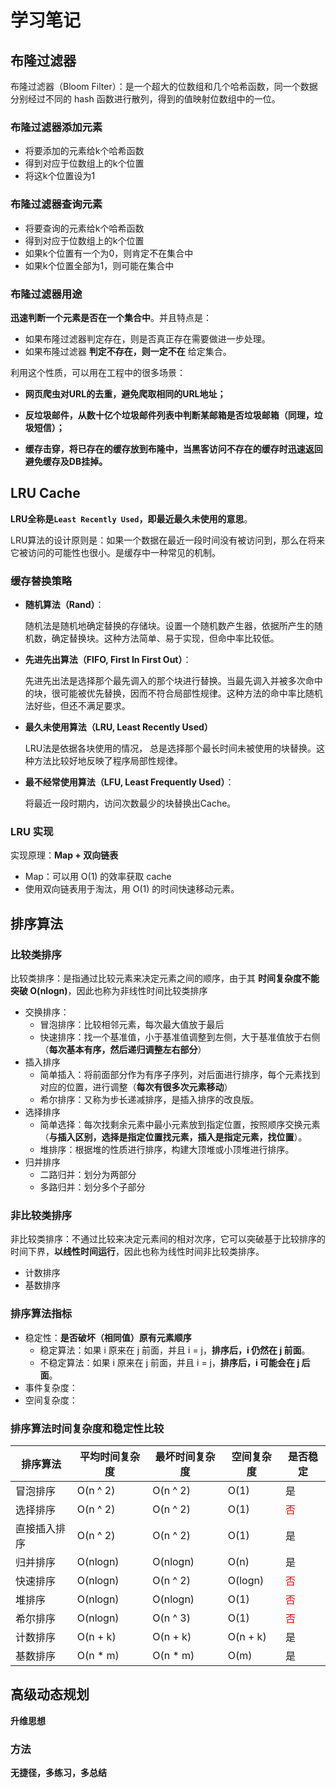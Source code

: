 # 学习笔记

## 布隆过滤器

布隆过滤器（Bloom Filter）：是一个超大的位数组和几个哈希函数，同一个数据分别经过不同的 hash 函数进行散列，得到的值映射位数组中的一位。

### 布隆过滤器添加元素

- 将要添加的元素给k个哈希函数
- 得到对应于位数组上的k个位置
- 将这k个位置设为1

### 布隆过滤器查询元素

- 将要查询的元素给k个哈希函数
- 得到对应于位数组上的k个位置
- 如果k个位置有一个为0，则肯定不在集合中
- 如果k个位置全部为1，则可能在集合中

### 布隆过滤器用途

**迅速判断一个元素是否在一个集合中**。并且特点是：

+ 如果布隆过滤器判定存在，则是否真正存在需要做进一步处理。
+ 如果布隆过滤器 **判定不存在，则一定不在** 给定集合。

利用这个性质，可以用在工程中的很多场景：

+ **网页爬虫对URL的去重，避免爬取相同的URL地址；**

+ **反垃圾邮件，从数十亿个垃圾邮件列表中判断某邮箱是否垃圾邮箱（同理，垃圾短信）；**

+ **缓存击穿，将已存在的缓存放到布隆中，当黑客访问不存在的缓存时迅速返回避免缓存及DB挂掉。**

## LRU Cache

**LRU全称是`Least Recently Used`，即最近最久未使用的意思**。

LRU算法的设计原则是：如果一个数据在最近一段时间没有被访问到，那么在将来它被访问的可能性也很小。是缓存中一种常见的机制。

### 缓存替换策略

+ **随机算法（Rand）**：

  随机法是随机地确定替换的存储块。设置一个随机数产生器，依据所产生的随机数，确定替换块。这种方法简单、易于实现，但命中率比较低。

+ **先进先出算法（FIFO, First In First Out）**：

  先进先出法是选择那个最先调入的那个块进行替换。当最先调入并被多次命中的块，很可能被优先替换，因而不符合局部性规律。这种方法的命中率比随机法好些，但还不满足要求。

+ **最久未使用算法（LRU, Least Recently Used）**

  LRU法是依据各块使用的情况， 总是选择那个最长时间未被使用的块替换。这种方法比较好地反映了程序局部性规律。

+ **最不经常使用算法（LFU, Least Frequently Used）**：

  将最近一段时期内，访问次数最少的块替换出Cache。

### LRU 实现

实现原理：**Map  + 双向链表**

+ Map：可以用 O(1) 的效率获取 cache
+ 使用双向链表用于淘汰，用 O(1) 的时间快速移动元素。

## 排序算法

### 比较类排序

比较类排序：是指通过比较元素来决定元素之间的顺序，由于其 **时间复杂度不能突破 O(nlogn)**，因此也称为非线性时间比较类排序

+ 交换排序：
  + 冒泡排序：比较相邻元素，每次最大值放于最后
  + 快速排序：找一个基准值，小于基准值调整到左侧，大于基准值放于右侧（**每次基本有序，然后递归调整左右部分**）
+ 插入排序
  + 简单插入：将前面部分作为有序子序列，对后面进行排序，每个元素找到对应的位置，进行调整（**每次有很多次元素移动**）
  + 希尔排序：又称为步长递减排序，是插入排序的改良版。
+ 选择排序
  + 简单选择：每次找剩余元素中最小元素放到指定位置，按照顺序交换元素（**与插入区别，选择是指定位置找元素，插入是指定元素，找位置**）。
  + 堆排序：根据堆的性质进行排序，构建大顶堆或小顶堆进行排序。
+ 归并排序
  + 二路归并：划分为两部分
  + 多路归并：划分多个子部分

### 非比较类排序

非比较类排序：不通过比较来决定元素间的相对次序，它可以突破基于比较排序的时间下界，**以线性时间运行**，因此也称为线性时间非比较类排序。 

+ 计数排序
+ 基数排序

### 排序算法指标

+ 稳定性：**是否破坏（相同值）原有元素顺序**
  + 稳定算法：如果 i 原来在 j 前面，并且 i = j，**排序后，i 仍然在 j 前面**。
  + 不稳定算法：如果 i 原来在 j 前面，并且 i = j，**排序后，i 可能会在 j 后面**。
+ 事件复杂度：
+ 空间复杂度：

### 排序算法时间复杂度和稳定性比较

| 排序算法     | 平均时间复杂度 | 最坏时间复杂度 | 空间复杂度 | 是否稳定                    |
| ------------ | -------------- | -------------- | ---------- | --------------------------- |
| 冒泡排序     | O(n ^ 2)       | O(n ^ 2)       | O(1)       | 是                          |
| 选择排序     | O(n ^ 2)       | O(n ^ 2)       | O(1)       | <font color='red'>否</font> |
| 直接插入排序 | O(n ^ 2)       | O(n ^ 2)       | O(1)       | 是                          |
| 归并排序     | O(nlogn)       | O(nlogn)       | O(n)       | 是                          |
| 快速排序     | O(nlogn)       | O(n ^ 2)       | O(logn)    | <font color='red'>否</font> |
| 堆排序       | O(nlogn)       | O(nlogn)       | O(1)       | <font color='red'>否</font> |
| 希尔排序     | O(nlogn)       | O(n ^ 3)       | O(1)       | <font color='red'>否</font> |
| 计数排序     | O(n + k)       | O(n + k)       | O(n + k)   | 是                          |
| 基数排序     | O(n * m)       | O(n * m)       | O(m)       | 是                          |

## 高级动态规划

**升维思想**

### 方法

**无捷径，多练习，多总结**